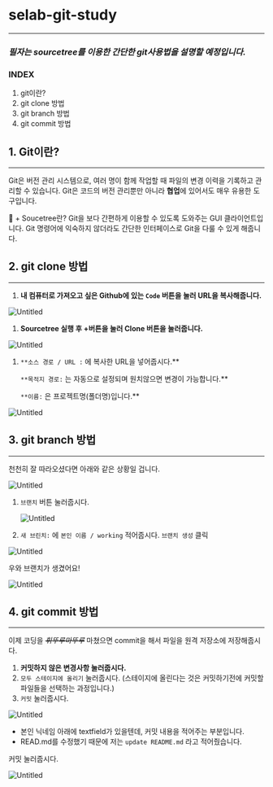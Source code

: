 # selab-git-study

---

### ***필자는 sourcetree를 이용한 간단한 git사용법을 설명할 예정입니다.***

### INDEX

1. git이란?
2. git clone 방법
3. git branch 방법 
4. git commit 방법

## 1. Git이란?

---

Git은 버전 관리 시스템으로, 여러 명이 함께 작업할 때 파일의 변경 이력을 기록하고 관리할 수 있습니다. Git은 코드의 버전 관리뿐만 아니라 **협업**에 있어서도 매우 유용한 도구입니다.

<aside>
🌲 + Soucetree란?
Git을 보다 간편하게 이용할 수 있도록 도와주는 GUI 클라이언트입니다.
Git 명령어에 익숙하지 않더라도 간단한 인터페이스로 Git을 다룰 수 있게 해줍니다.

</aside>

## 2. git clone 방법

---

1. **내 컴퓨터로 가져오고 싶은 Github에 있는 `Code` 버튼을 눌러 URL을 복사해줍니다.** 

![Untitled](https://s3-us-west-2.amazonaws.com/secure.notion-static.com/28c430ef-f188-4a5c-9e75-931f4edaa710/Untitled.png)

1. **Sourcetree 실행 후 +버튼을 눌러 Clone 버튼을 눌러줍니다.**

![Untitled](https://s3-us-west-2.amazonaws.com/secure.notion-static.com/d6f1d063-acb8-4eb6-ad01-d9b46570199f/Untitled.png)

1. `**소스 경로 / URL :` 에 복사한 URL을 넣어줍시다.**
    
    `**목적지 경로:` 는 자동으로 설정되며 원치않으면 변경이 가능합니다.**
    
    `**이름:` 은 프로젝트명(폴더명)입니다.**
    

![Untitled](https://s3-us-west-2.amazonaws.com/secure.notion-static.com/a74b4487-4517-4d1c-babe-b9b1b247ab2a/Untitled.png)

## 3. git branch 방법

---

천천히 잘 따라오셨다면 아래와 같은 상황일 겁니다.

![Untitled](https://s3-us-west-2.amazonaws.com/secure.notion-static.com/ed6a4708-bc5a-4455-b1b6-7243f249f58c/Untitled.png)

1. `브랜치` 버튼 눌러줍시다.
    
    ![Untitled](https://s3-us-west-2.amazonaws.com/secure.notion-static.com/6723334a-7169-4ac9-82d2-b8fa48ca2de0/Untitled.png)
    
2. `새 브린치:` 에 `본인 이름 / working` 적어줍시다. `브랜치 생성` 클릭

![Untitled](https://s3-us-west-2.amazonaws.com/secure.notion-static.com/7fe78413-8981-4601-b833-54916fb867c8/Untitled.png)

우와 브랜치가 생겼어요!

![Untitled](https://s3-us-west-2.amazonaws.com/secure.notion-static.com/f899467c-8b42-49ce-b2f1-a41e2f0a86d7/Untitled.png)

## 4. git commit 방법

---

이제 코딩을 ~~*휘뚜루마뚜루*~~ 마쳤으면 commit을 해서 파일을 원격 저장소에 저장해줍시다.

1. **커밋하지 않은 변경사항 눌러줍시다.**
2. `모두 스테이지에 올리기` 눌러줍시다. (스테이지에 올린다는 것은 커밋하기전에 커밋할 파일들을 선택하는 과정입니다.)
3. `커밋` 눌러줍시다.

![Untitled](https://s3-us-west-2.amazonaws.com/secure.notion-static.com/a85b9d69-091c-40bb-8e44-60c151cc8b1e/Untitled.png)

- 본인 닉네임 아래에 textfield가 있을텐데, 커밋 내용을 적어주는 부분입니다.
- READ.md를 수정했기 때문에 저는 `update README.md` 라고 적어줬습니다.

커밋 눌러줍시다.

![Untitled](https://s3-us-west-2.amazonaws.com/secure.notion-static.com/1315d4c9-76bb-43aa-b55e-95188423f177/Untitled.png)